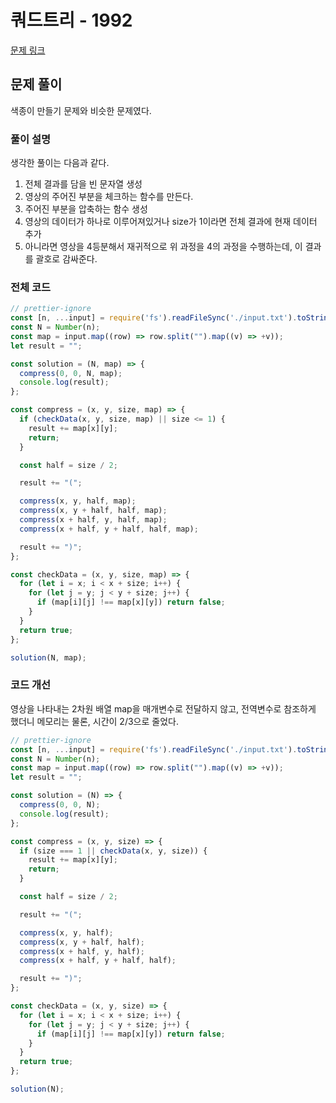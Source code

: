 # 쿼드트리 - 1992

[문제 링크](https://www.acmicpc.net/problem/1992)

## 문제 풀이

색종이 만들기 문제와 비슷한 문제였다.

### 풀이 설명

생각한 풀이는 다음과 같다.

1. 전체 결과를 담을 빈 문자열 생성
2. 영상의 주어진 부분을 체크하는 함수를 만든다.
3. 주어진 부분을 압축하는 함수 생성
4. 영상의 데이터가 하나로 이루어져있거나 size가 1이라면 전체 결과에 현재 데이터 추가
5. 아니라면 영상을 4등분해서 재귀적으로 위 과정을 4의 과정을 수행하는데, 이 결과를 괄호로 감싸준다.

### 전체 코드

```js
// prettier-ignore
const [n, ...input] = require('fs').readFileSync('./input.txt').toString().trim().split('\n');
const N = Number(n);
const map = input.map((row) => row.split("").map((v) => +v));
let result = "";

const solution = (N, map) => {
  compress(0, 0, N, map);
  console.log(result);
};

const compress = (x, y, size, map) => {
  if (checkData(x, y, size, map) || size <= 1) {
    result += map[x][y];
    return;
  }

  const half = size / 2;

  result += "(";

  compress(x, y, half, map);
  compress(x, y + half, half, map);
  compress(x + half, y, half, map);
  compress(x + half, y + half, half, map);

  result += ")";
};

const checkData = (x, y, size, map) => {
  for (let i = x; i < x + size; i++) {
    for (let j = y; j < y + size; j++) {
      if (map[i][j] !== map[x][y]) return false;
    }
  }
  return true;
};

solution(N, map);
```

### 코드 개선

영상을 나타내는 2차원 배열 map을 매개변수로 전달하지 않고, 전역변수로 참조하게 했더니 메모리는 물론, 시간이 2/3으로 줄었다.

```js
// prettier-ignore
const [n, ...input] = require('fs').readFileSync('./input.txt').toString().trim().split('\n');
const N = Number(n);
const map = input.map((row) => row.split("").map((v) => +v));
let result = "";

const solution = (N) => {
  compress(0, 0, N);
  console.log(result);
};

const compress = (x, y, size) => {
  if (size === 1 || checkData(x, y, size)) {
    result += map[x][y];
    return;
  }

  const half = size / 2;

  result += "(";

  compress(x, y, half);
  compress(x, y + half, half);
  compress(x + half, y, half);
  compress(x + half, y + half, half);

  result += ")";
};

const checkData = (x, y, size) => {
  for (let i = x; i < x + size; i++) {
    for (let j = y; j < y + size; j++) {
      if (map[i][j] !== map[x][y]) return false;
    }
  }
  return true;
};

solution(N);
```
